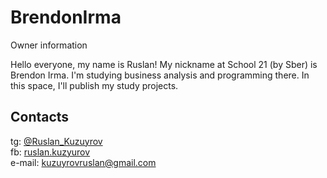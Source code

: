 # BrendonIrma
Owner information 

Hello everyone, my name is Ruslan! My nickname at School 21 (by Sber) is Brendon Irma.
I'm studying business analysis and programming there. In this space, I'll publish my study projects.


## Contacts
tg: [@Ruslan_Kuzuyrov](https://t.me/Ruslan_Kuzuyrov)\
fb: [ruslan.kuzyurov](https://www.facebook.com/ruslan.kuzyurov/)\
e-mail: kuzuyrovruslan@gmail.com
